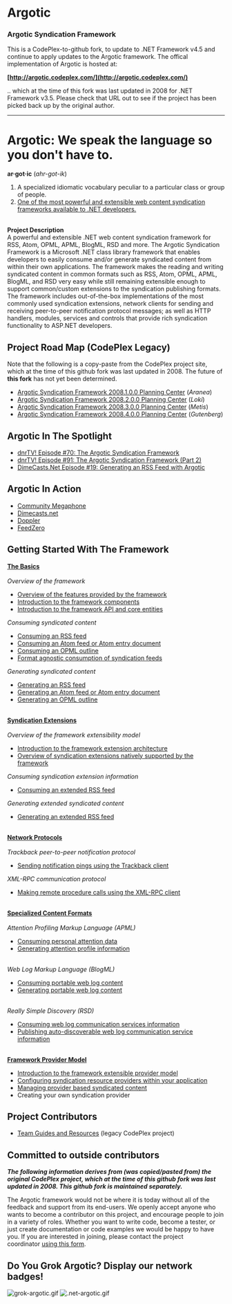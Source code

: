 Argotic
=======

### Argotic Syndication Framework ###

This is a CodePlex-to-github fork, to update to .NET Framework v4.5 and continue to apply updates to the Argotic framework. The offical implementation of Argotic is hosted at:

**[http://argotic.codeplex.com/](http://argotic.codeplex.com/)**

.. which at the time of this fork was last updated in 2008 for .NET Framework v3.5. Please check that URL out to see if the project has been picked back up by the original author.

---

<div id="WikiContent">
  <div>
    <h1>Argotic: We speak the language so you don't have to.</h1>
    <strong>ar·got·ic</strong> (<em>ahr-got-ik</em>)
    <ol>
      <li>A specialized idiomatic vocabulary peculiar to a particular class or group of people.</li>
      <li><u>One of the most powerful and extensible web content syndication frameworks available to .NET developers.</u></li>
    </ol>
    <br>
    <strong>Project Description</strong><br>
    A powerful and extensible .NET web content syndication framework for RSS, Atom, OPML, APML, BlogML, RSD and more. The Argotic Syndication Framework is a Microsoft .NET class library framework that enables developers to easily consume and/or generate syndicated content from within their own applications. The framework makes the reading and writing syndicated content in common formats such as RSS, Atom, OPML, APML, BlogML, and RSD very easy while still remaining extensible enough to support common/custom extensions to the syndication publishing formats. The framework includes out-of-the-box implementations of the most commonly used syndication extensions, network clients for sending and receiving peer-to-peer notification protocol messages; as well as HTTP handlers, modules, services and controls that provide rich syndication functionality to ASP.NET developers.
    <h2>Project Road Map (CodePlex Legacy)</h2>
    <p>Note that the following is a copy-paste from the CodePlex project site, which at the time of this github fork was last updated in 2008. The future of <b>this fork</b> has not yet been determined.</p>
    <ul>
      <li><a href="https://argotic.codeplex.com/wikipage?title=Argotic%20Syndication%20Framework%202008.1.0.0%20Planning%20Center&referringTitle=Home">Argotic Syndication Framework 2008.1.0.0 Planning Center</a> (<em>Aranea</em>)</li>
      <li><a href="https://argotic.codeplex.com/wikipage?title=Argotic%20Syndication%20Framework%202008.2.0.0%20Planning%20Center&referringTitle=Home">Argotic Syndication Framework 2008.2.0.0 Planning Center</a> (<em>Loki</em>)</li>
      <li><a href="https://argotic.codeplex.com/wikipage?title=Argotic%20Syndication%20Framework%202008.3.0.0%20Planning%20Center&referringTitle=Home">Argotic Syndication Framework 2008.3.0.0 Planning Center</a> (<em>Metis</em>)</li>
      <li><a href="https://argotic.codeplex.com/wikipage?title=Argotic%20Syndication%20Framework%202008.4.0.0%20Planning%20Center&referringTitle=Home">Argotic Syndication Framework 2008.4.0.0 Planning Center</a> (<em>Gutenberg</em>)</li>
    </ul>
    <h2>Argotic In The Spotlight</h2>
    <ul>
      <li><a href="http://www.dnrtv.com/default.aspx?showNum=70">dnrTV! Episode #70: The Argotic Syndication Framework</a></li>
      <li><a href="http://www.dnrtv.com/default.aspx?showNum=91">dnrTV! Episode #91: The Argotic Syndication Framework (Part 2)</a></li>
      <li><a href="http://www.dimecasts.net/casts/castdetails/19">DimeCasts.Net Episode #19: Generating an RSS Feed with Argotic</a></li>
    </ul>
    <h2>Argotic In Action</h2>
    <ul>
      <li><a href="http://www.communitymegaphone.com/">Community Megaphone</a></li>
      <li><a href="http://www.dimecasts.net/">Dimecasts.net</a></li>
      <li><a href="http://www.dopplerradio.net/">Doppler</a></li>
      <li><a href="http://www.feedzero.com/">FeedZero</a></li>
    </ul>
    <h2>Getting Started With The Framework</h2>
    <u><strong>The Basics</strong></u><br>
    <br>
    <em>Overview of the framework</em>
    <ul>
      <li><a href="https://argotic.codeplex.com/wikipage?title=Overview%20of%20the%20features%20provided%20by%20the%20framework&referringTitle=Home">Overview of the features provided by the framework</a></li>
      <li><a href="https://argotic.codeplex.com/wikipage?title=Introduction%20to%20the%20framework%20components&referringTitle=Home">Introduction to the framework components</a></li>
      <li><a href="https://argotic.codeplex.com/wikipage?title=Introduction%20to%20the%20framework%20API%20and%20core%20entities&referringTitle=Home">Introduction to the framework API and core entities</a></li>
    </ul>
    <em>Consuming syndicated content</em>
    <ul>
      <li><a href="https://argotic.codeplex.com/wikipage?title=Consuming%20an%20RSS%20feed&referringTitle=Home">Consuming an RSS feed</a></li>
      <li><a href="https://argotic.codeplex.com/wikipage?title=Consuming%20an%20Atom%20feed%20or%20Atom%20entry%20document&referringTitle=Home">Consuming an Atom feed or Atom entry document</a></li>
      <li><a href="https://argotic.codeplex.com/wikipage?title=Consuming%20an%20OPML%20outline&referringTitle=Home">Consuming an OPML outline</a></li>
      <li><a href="https://argotic.codeplex.com/wikipage?title=Format%20agnostic%20consumption%20of%20syndication%20feeds&referringTitle=Home">Format agnostic consumption of syndication feeds</a></li>
    </ul>
    <em>Generating syndicated content</em>
    <ul>
      <li><a href="https://argotic.codeplex.com/wikipage?title=Generating%20an%20RSS%20feed&referringTitle=Home">Generating an RSS feed</a></li>
      <li><a href="https://argotic.codeplex.com/wikipage?title=Generating%20an%20Atom%20feed%20or%20Atom%20entry%20document&referringTitle=Home">Generating an Atom feed or Atom entry document</a></li>
      <li><a href="https://argotic.codeplex.com/wikipage?title=Generating%20an%20OPML%20outline&referringTitle=Home">Generating an OPML outline</a></li>
    </ul>
    <br>
    <u><strong>Syndication Extensions</strong></u><br>
    <br>
    <em>Overview of the framework extensibility model</em>
    <ul>
      <li><a href="https://argotic.codeplex.com/wikipage?title=Introduction%20to%20the%20framework%20extension%20architecture&referringTitle=Home">Introduction to the framework extension architecture</a></li>
      <li><a href="https://argotic.codeplex.com/wikipage?title=Overview%20of%20syndication%20extensions%20natively%20supported%20by%20the%20framework&referringTitle=Home">Overview of syndication extensions natively supported by the framework</a></li>
    </ul>
    <em>Consuming syndication extension information</em>
    <ul>
      <li><a href="https://argotic.codeplex.com/wikipage?title=Consuming%20an%20extended%20RSS%20feed&referringTitle=Home">Consuming an extended RSS feed</a></li>
    </ul>
    <em>Generating extended syndicated content</em>
    <ul>
      <li><a href="https://argotic.codeplex.com/wikipage?title=Generating%20an%20extended%20RSS%20feed&referringTitle=Home">Generating an extended RSS feed</a></li>
    </ul>
    <br>
    <u><strong>Network Protocols</strong></u><br>
    <br>
    <em>Trackback peer-to-peer notification protocol</em>
    <ul>
      <li><a href="https://argotic.codeplex.com/wikipage?title=Sending%20notification%20pings%20using%20the%20Trackback%20client&referringTitle=Home">Sending notification pings using the Trackback client</a></li>
    </ul>
    <em>XML-RPC communication protocol</em>
    <ul>
      <li><a href="https://argotic.codeplex.com/wikipage?title=Making%20remote%20procedure%20calls%20using%20the%20XML-RPC%20client&referringTitle=Home">Making remote procedure calls using the XML-RPC client</a></li>
    </ul>
    <br>
    <u><strong>Specialized Content Formats</strong></u><br>
    <br>
    <em>Attention Profiling Markup Language (APML)</em>
    <ul>
      <li><a href="https://argotic.codeplex.com/wikipage?title=Consuming%20personal%20attention%20data&referringTitle=Home">Consuming personal attention data</a></li>
      <li><a href="https://argotic.codeplex.com/wikipage?title=Generating%20attention%20profile%20information&referringTitle=Home">Generating attention profile information</a></li>
    </ul>
    <br>
    <em>Web Log Markup Language (BlogML)</em>
    <ul>
      <li><a href="https://argotic.codeplex.com/wikipage?title=Consuming%20portable%20web%20log%20content&referringTitle=Home">Consuming portable web log content</a></li>
      <li><a href="https://argotic.codeplex.com/wikipage?title=Generating%20portable%20web%20log%20content&referringTitle=Home">Generating portable web log content</a></li>
    </ul>
    <br>
    <em>Really Simple Discovery (RSD)</em>
    <ul>
      <li><a href="https://argotic.codeplex.com/wikipage?title=Consuming%20web%20log%20communication%20services%20information&referringTitle=Home">Consuming web log communication services information</a></li>
      <li><a href="https://argotic.codeplex.com/wikipage?title=Publishing%20auto-discoverable%20web%20log%20communication%20service%20information&referringTitle=Home">Publishing auto-discoverable web log communication service information</a></li>
    </ul>
    <br>
    <u><strong>Framework Provider Model</strong></u>
    <ul>
      <li><a href="https://argotic.codeplex.com/wikipage?title=Introduction%20to%20the%20framework%20extensible%20provider%20model&referringTitle=Home">Introduction to the framework extensible provider model</a></li>
      <li><a href="https://argotic.codeplex.com/wikipage?title=Configuring%20syndication%20resource%20providers%20within%20your%20application&referringTitle=Home">Configuring syndication resource providers within your application</a></li>
      <li><a href="https://argotic.codeplex.com/wikipage?title=Managing%20provider%20based%20syndicated%20content&referringTitle=Home">Managing provider based syndicated content</a></li>
      <li>Creating your own syndication provider</li>
    </ul>
    <h2>Project Contributors</h2>
    <ul>
      <li><a href="https://argotic.codeplex.com/wikipage?title=Team%20Guides%20and%20Resources&referringTitle=Home">Team Guides and Resources</a> (legacy CodePlex project)</li>
    </ul>
    <h2>Committed to outside contributors</h2>
    <p><em><strong>The following information derives from (was copied/pasted from) the original CodePlex project, which at the time of this github fork was last updated in 2008. This github fork is maintained separately.</strong></em></p>
    <p>
    The Argotic framework would not be where it is today without all of the feedback and support from its end-users. We openly accept anyone who wants to become a contributor on this project, and encourage people to join in a variety of roles. Whether you want to write code, become a tester, or just create documentation or code examples we would be happy to have you. If you are interested in joining, please contact the project coordinator <a href="http://www.codeplex.com/UserAccount/ContactUser.aspx?ContactUser=Oppositional">using this form</a>.<br>
    <h2>Do You Grok Argotic? Display our network badges!</h2>
    <img src="http://download-codeplex.sec.s-msft.com/Download?ProjectName=Argotic&DownloadId=12849" alt="grok-argotic.gif" title="grok-argotic.gif"> <img src="http://download-codeplex.sec.s-msft.com/Download?ProjectName=Argotic&DownloadId=12850" alt=".net-argotic.gif" title=".net-argotic.gif"></div>
  <div></div>
</div>
